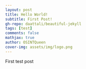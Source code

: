 ```yaml
---
layout: post
title: Hello World!
subtitle: First Post!
gh-repo: daattali/beautiful-jekyll
tags: [test]
comments: false
mathjax: true
author: OSINTQueen
cover-img: assets/img/logo.png
---
```


First test post
